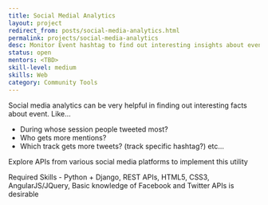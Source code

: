 ```yaml
---
title: Social Medial Analytics
layout: project
redirect_from: posts/social-media-analytics.html
permalink: projects/social-media-analytics
desc: Monitor Event hashtag to find out interesting insights about event
status: open
mentors: <TBD>
skill-level: medium
skills: Web
category: Community Tools
---
```


Social media analytics can be very helpful in finding out interesting facts about event. Like...
- During whose session people tweeted most?
- Who gets more mentions?
- Which track gets more tweets? (track specific hashtag?) etc...

Explore APIs from various social media platforms to implement this utility

Required Skills - Python + Django, REST APIs, HTML5, CSS3, AngularJS/JQuery, Basic knowledge of Facebook and Twitter APIs is desirable
